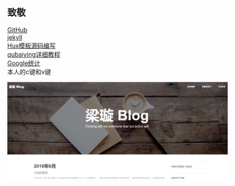 

## 致敬  
[GitHub](https://github.com)  
[jekyll](http://jekyll.com.cn/)  
[Hux模板源码编写](http://huangxuan.me/)  
[qubaiying详细教程](https://github.com/qiubaiying/qiubaiying.github.io)  
[Google统计](https://analytics.google.com/analytics)   
本人的c键和v键  
  
<img src="/img/20180608141452.png">


